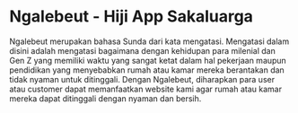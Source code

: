 # Ngalebeut - Hiji App Sakaluarga
Ngalebeut merupakan bahasa Sunda dari kata mengatasi. Mengatasi dalam disini adalah mengatasi bagaimana dengan kehidupan para milenial dan Gen Z yang memiliki waktu yang sangat ketat dalam hal pekerjaan maupun pendidikan yang menyebabkan rumah atau kamar mereka berantakan dan tidak nyaman untuk ditinggali. Dengan Ngalebeut, diharapkan para user atau customer dapat memanfaatkan website kami agar rumah atau kamar mereka dapat ditinggali dengan nyaman dan bersih.

